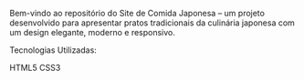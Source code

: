 Bem-vindo ao repositório do Site de Comida Japonesa – um projeto desenvolvido para apresentar pratos tradicionais da culinária japonesa com um design elegante, moderno e responsivo.

Tecnologias Utilizadas:

HTML5
CSS3

